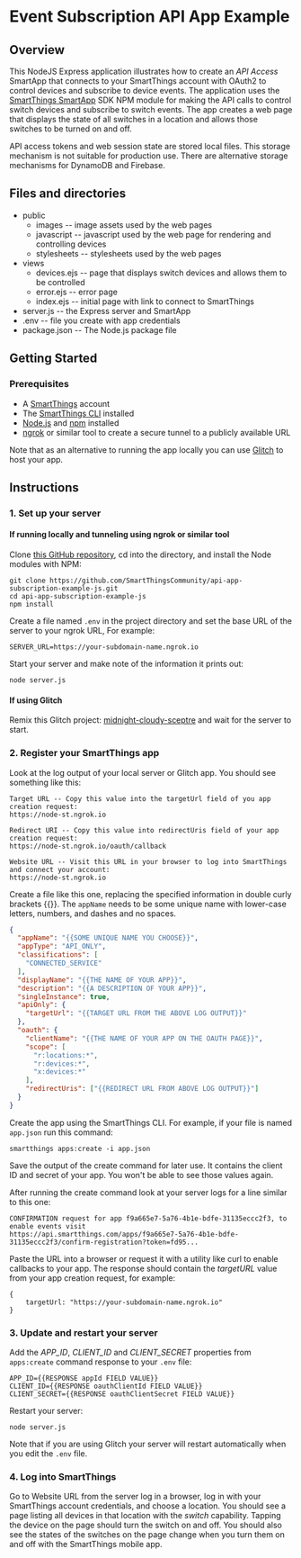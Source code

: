 # Event Subscription API App Example

## Overview

This NodeJS Express application illustrates how to create an _API Access_ SmartApp that connects to your SmartThings
account with OAuth2 to control devices and subscribe to device events. The application uses the 
[SmartThings SmartApp](https://www.npmjs.com/package/@smartthings/smartapp) SDK NPM module for making the
API calls to control switch devices and subscribe to switch events. The app creates a web page that displays
the state of all switches in a location and allows those switches to be turned on and off.

API access tokens and web session state are stored local files. This storage mechanism is not suitable for
production use. There are alternative storage mechanisms for DynamoDB and Firebase.

## Files and directories 

- public
  - images -- image assets used by the web pages
  - javascript -- javascript used by the web page for rendering and controlling devices
  - stylesheets -- stylesheets used by the web pages
- views
  - devices.ejs -- page that displays switch devices and allows them to be controlled
  - error.ejs -- error page
  - index.ejs -- initial page with link to connect to SmartThings
- server.js -- the Express server and SmartApp
- .env -- file you create with app credentials
- package.json -- The Node.js package file

## Getting Started

### Prerequisites
- A [SmartThings](https://smartthings.com) account
- The [SmartThings CLI](https://github.com/SmartThingsCommunity/smartthings-cli#readme) installed
- [Node.js](https://nodejs.org/en/) and [npm](https://www.npmjs.com/) installed
- [ngrok](https://ngrok.com/) or similar tool to create a secure tunnel to a publicly available URL

Note that as an alternative to running the app locally you can use [Glitch](glitch.com) to host your app.
## Instructions

### 1. Set up your server

#### If running locally and tunneling using ngrok or similar tool
Clone [this GitHub repository](https://github.com/SmartThingsCommunity/api-app-subscription-example-js), cd into the
directory, and install the Node modules with NPM:
```
git clone https://github.com/SmartThingsCommunity/api-app-subscription-example-js.git
cd api-app-subscription-example-js
npm install
```

Create a file named `.env` in the project directory and set the base URL of the server to your ngrok URL,
For example:
```
SERVER_URL=https://your-subdomain-name.ngrok.io
```

Start your server and make note of the information it prints out:
```
node server.js
```

#### If using Glitch

Remix this Glitch project: [midnight-cloudy-sceptre](https://glitch.com/edit/#!/midnight-cloudy-sceptre) and wait for
the server to start.

### 2. Register your SmartThings app

Look at the log output of your local server or Glitch app. You should see something like this:
```
Target URL -- Copy this value into the targetUrl field of you app creation request:
https://node-st.ngrok.io

Redirect URI -- Copy this value into redirectUris field of your app creation request:
https://node-st.ngrok.io/oauth/callback

Website URL -- Visit this URL in your browser to log into SmartThings and connect your account:
https://node-st.ngrok.io
```

Create a file like this one, replacing the specified information in double curly brackets {{}}. 
The `appName` needs to be some unique name with lower-case letters, numbers, and dashes and no spaces.
```json
{
  "appName": "{{SOME UNIQUE NAME YOU CHOOSE}}",
  "appType": "API_ONLY",
  "classifications": [
    "CONNECTED_SERVICE"
  ],
  "displayName": "{{THE NAME OF YOUR APP}}",
  "description": "{{A DESCRIPTION OF YOUR APP}}",
  "singleInstance": true,
  "apiOnly": {
    "targetUrl": "{{TARGET URL FROM THE ABOVE LOG OUTPUT}}"
  },
  "oauth": {
    "clientName": "{{THE NAME OF YOUR APP ON THE OAUTH PAGE}}",
    "scope": [
      "r:locations:*",
      "r:devices:*",
      "x:devices:*"
    ],
    "redirectUris": ["{{REDIRECT URL FROM ABOVE LOG OUTPUT}}"]
  }
}
```

Create the app using the SmartThings CLI. For example, if your file is named `app.json` run this command:
```
smartthings apps:create -i app.json
```

Save the output of the create command for later use. It contains the client ID and secret of your app. You
won't be able to see those values again.

After running the create command look at your server logs for a line similar to this one:
```
CONFIRMATION request for app f9a665e7-5a76-4b1e-bdfe-31135eccc2f3, to enable events visit 
https://api.smartthings.com/apps/f9a665e7-5a76-4b1e-bdfe-31135eccc2f3/confirm-registration?token=fd95...
```

Paste the URL into a browser or request it with a utility like curl to enable callbacks to your app. 
The response should contain the
_targetURL_ value from your app creation request, for example:
```
{
    targetUrl: "https://your-subdomain-name.ngrok.io"
}
```

### 3. Update and restart your server

Add the _APP_ID_, _CLIENT_ID_ and _CLIENT_SECRET_ properties from `apps:create` command 
response to your `.env` file:
```
APP_ID={{RESPONSE appId FIELD VALUE}}
CLIENT_ID={{RESPONSE oauthClientId FIELD VALUE}}
CLIENT_SECRET={{RESPONSE oauthClientSecret FIELD VALUE}}
```

Restart your server:
```
node server.js
```

Note that if you are using Glitch your server will restart automatically when you edit the `.env` file.

### 4. Log into SmartThings

Go to Website URL from the server log in a browser, log in with your SmartThings account credentials, and 
choose a location. You should see a page listing all devices in that location with the _switch_
capability. Tapping the device on the page should turn the switch on and off. You should also see
the states of the switches on the page change when you turn them on and off with the SmartThings
mobile app.
